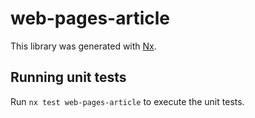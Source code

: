 # web-pages-article

This library was generated with [Nx](https://nx.dev).

## Running unit tests

Run `nx test web-pages-article` to execute the unit tests.
